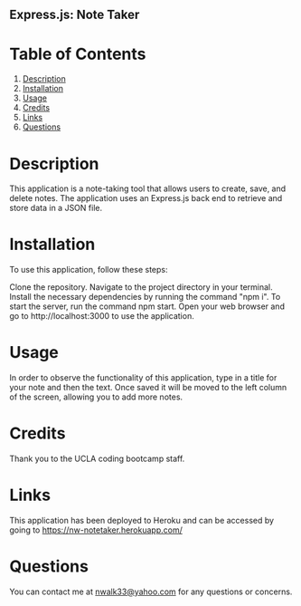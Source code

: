 ## Express.js: Note Taker

# Table of Contents 
1. [Description](#description)
2. [Installation](#installation)
5. [Usage](#usage)
3. [Credits](#credits)
4. [Links](#links)
5. [Questions](#questions)

# Description <a name="description"></a>
This application is a note-taking tool that allows users to create, save, and delete notes. The application uses an Express.js back end to retrieve and store data in a JSON file.


# Installation <a name="installation"></a>
To use this application, follow these steps:

Clone the repository.
Navigate to the project directory in your terminal.
Install the necessary dependencies by running the command "npm i".
To start the server, run the command npm start.
Open your web browser and go to http://localhost:3000 to use the application.

# Usage <a name="usage"></a>
In order to observe the functionality of this application, type in a title for your note and then the text. Once saved it will be moved to the left column of the screen, allowing you to add more notes.

# Credits <a name="credits"></a>
Thank you to the UCLA coding bootcamp staff. 

# Links <a name="links"></a>
This application has been deployed to Heroku and can be accessed by going to https://nw-notetaker.herokuapp.com/

# Questions <a name="questions"></a>
You can contact me at nwalk33@yahoo.com for any questions or concerns.
